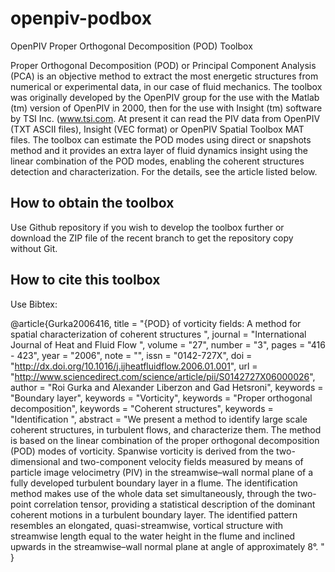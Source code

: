 openpiv-podbox
==============

OpenPIV Proper Orthogonal Decomposition (POD) Toolbox


Proper Orthogonal Decomposition (POD) or Principal Component Analysis (PCA) is an objective method to extract the most energetic structures from numerical or experimental data, in our case of fluid mechanics. The toolbox was originally developed by the OpenPIV group for the use with the Matlab (tm) version of OpenPIV in 2000, then for the use with Insight (tm) software by TSI Inc. (www.tsi.com. At present it can read the PIV data from OpenPIV (TXT ASCII files), Insight (VEC format) or OpenPIV Spatial Toolbox MAT files. The toolbox can estimate the POD modes using direct or snapshots method and it provides an extra layer of fluid dynamics insight using the linear combination of the POD modes, enabling the coherent structures detection and characterization. For the details, see the article listed below.


How to obtain the toolbox
-------------------------

Use Github repository if you wish to develop the toolbox further or download the ZIP file of the recent branch to get the repository copy without Git. 


How to cite this toolbox
------------------------

Use Bibtex:



@article{Gurka2006416,
title = "\{POD\} of vorticity fields: A method for spatial characterization of coherent structures ",
journal = "International Journal of Heat and Fluid Flow ",
volume = "27",
number = "3",
pages = "416 - 423",
year = "2006",
note = "",
issn = "0142-727X",
doi = "http://dx.doi.org/10.1016/j.ijheatfluidflow.2006.01.001",
url = "http://www.sciencedirect.com/science/article/pii/S0142727X06000026",
author = "Roi Gurka and Alexander Liberzon and Gad Hetsroni",
keywords = "Boundary layer",
keywords = "Vorticity",
keywords = "Proper orthogonal decomposition",
keywords = "Coherent structures",
keywords = "Identification ",
abstract = "We present a method to identify large scale coherent structures, in turbulent flows, and characterize them. The method is based on the linear combination of the proper orthogonal decomposition (POD) modes of vorticity. Spanwise vorticity is derived from the two-dimensional and two-component velocity fields measured by means of particle image velocimetry (PIV) in the streamwise–wall normal plane of a fully developed turbulent boundary layer in a flume. The identification method makes use of the whole data set simultaneously, through the two-point correlation tensor, providing a statistical description of the dominant coherent motions in a turbulent boundary layer. The identified pattern resembles an elongated, quasi-streamwise, vortical structure with streamwise length equal to the water height in the flume and inclined upwards in the streamwise–wall normal plane at angle of approximately 8°. "
}


